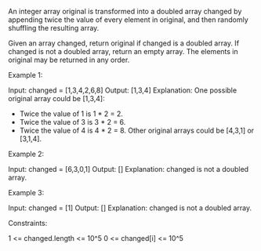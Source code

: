 An integer array original is transformed into a doubled array changed by
appending twice the value of every element in original, and then randomly
shuffling the resulting array.

Given an array changed, return original if changed is a doubled array. If
changed is not a doubled array, return an empty array. The elements in
original may be returned in any order.


Example 1:


Input: changed = [1,3,4,2,6,8]
Output: [1,3,4]
Explanation: One possible original array could be [1,3,4]:
- Twice the value of 1 is 1 * 2 = 2.
- Twice the value of 3 is 3 * 2 = 6.
- Twice the value of 4 is 4 * 2 = 8.
Other original arrays could be [4,3,1] or [3,1,4].


Example 2:


Input: changed = [6,3,0,1]
Output: []
Explanation: changed is not a doubled array.


Example 3:


Input: changed = [1]
Output: []
Explanation: changed is not a doubled array.



Constraints:


1 <= changed.length <= 10^5
0 <= changed[i] <= 10^5




